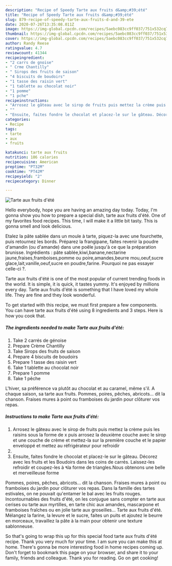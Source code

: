 ```yaml
---
description: "Recipe of Speedy Tarte aux fruits d&amp;#39;été"
title: "Recipe of Speedy Tarte aux fruits d&amp;#39;été"
slug: 879-recipe-of-speedy-tarte-aux-fruits-d-and-39-ete
date: 2020-07-26T13:35:08.011Z
image: https://img-global.cpcdn.com/recipes/5aebc083cc9ff037/751x532cq70/tarte-aux-fruits-dete-photo-principale-de-la-recette.jpg
thumbnail: https://img-global.cpcdn.com/recipes/5aebc083cc9ff037/751x532cq70/tarte-aux-fruits-dete-photo-principale-de-la-recette.jpg
cover: https://img-global.cpcdn.com/recipes/5aebc083cc9ff037/751x532cq70/tarte-aux-fruits-dete-photo-principale-de-la-recette.jpg
author: Randy Reese
ratingvalue: 4.7
reviewcount: 41344
recipeingredient:
- "2 carrs de gnoise"
- " Crme Chantilly"
- " Sirops des fruits de saison"
- "4 biscuits de boudoirs"
- "1 tasse des raisin vert"
- "1 tablette au chocolat noir"
- "1 pomme"
- "1 pche"
recipeinstructions:
- "Arrosez le gâteau avec le sirop de fruits puis mettez la crème puis les raisins sous la forme de x puis arrosez la deuxième couche avec le sirop et une couche de crème et mettez-la sur la première couche et le papier enveloppé et mettez au réfrigérateur pour refroidir"
- ""
- "Ensuite, faites fondre le chocolat et placez-le sur le gâteau. Décorez avec les fruits et les Boudoirs dans les coins de carrés. Laissez-les refroidir et coupez-les à ٩la forme de triangles.Nous obtenons une belle et merveilleuse forme"
categories:
- Recipe
tags:
- tarte
- aux
- fruits

katakunci: tarte aux fruits 
nutrition: 186 calories
recipecuisine: American
preptime: "PT32M"
cooktime: "PT42M"
recipeyield: "2"
recipecategory: Dinner

---
```



![Tarte aux fruits d&#39;été](https://img-global.cpcdn.com/recipes/5aebc083cc9ff037/751x532cq70/tarte-aux-fruits-dete-photo-principale-de-la-recette.jpg)

Hello everybody, hope you are having an amazing day today. Today, I'm gonna show you how to prepare a special dish, tarte aux fruits d&#39;été. One of my favorites food recipes. This time, I will make it a little bit tasty. This is gonna smell and look delicious.

Etalez la pâte sablée dans un moule à tarte, piquez-la avec une fourchette, puis retournez les bords. Préparez la frangipane, faites revenir la poudre d&#39;amandin (ou d&#39;amande) dans une poêle jusqu&#39;à ce que la préparation brunisse. Ingrédients : pâte sablée,kiwi,banane,nectarine jaune,fraises,framboises,pomme ou poire,amandes,beurre mou,oeuf,sucre glace,lait,vanille,oeuf,sucre en poudre,farine. Pourquoi ne pas essayer celle-ci ?.

Tarte aux fruits d&#39;été is one of the most popular of current trending foods in the world. It is simple, it is quick, it tastes yummy. It's enjoyed by millions every day. Tarte aux fruits d&#39;été is something that I have loved my whole life. They are fine and they look wonderful.


To get started with this recipe, we must first prepare a few components. You can have tarte aux fruits d&#39;été using 8 ingredients and 3 steps. Here is how you cook that.

<!--inarticleads1-->

##### The ingredients needed to make Tarte aux fruits d&#39;été:

1. Take 2 carrés de génoise
1. Prepare  Crème Chantilly
1. Take  Sirops des fruits de saison
1. Prepare 4 biscuits de boudoirs
1. Prepare 1 tasse des raisin vert
1. Take 1 tablette au chocolat noir
1. Prepare 1 pomme
1. Take 1 pêche


L&#39;hiver, sa préférence va plutôt au chocolat et au caramel, même s&#39;il. A chaque saison, sa tarte aux fruits. Pommes, poires, pêches, abricots… dit la chanson. Fraises mures à point ou framboises du jardin pour clôturer vos repas. 

<!--inarticleads2-->

##### Instructions to make Tarte aux fruits d&#39;été:

1. Arrosez le gâteau avec le sirop de fruits puis mettez la crème puis les raisins sous la forme de x puis arrosez la deuxième couche avec le sirop et une couche de crème et mettez-la sur la première couche et le papier enveloppé et mettez au réfrigérateur pour refroidir
1. 
1. Ensuite, faites fondre le chocolat et placez-le sur le gâteau. Décorez avec les fruits et les Boudoirs dans les coins de carrés. Laissez-les refroidir et coupez-les à ٩la forme de triangles.Nous obtenons une belle et merveilleuse forme


Pommes, poires, pêches, abricots… dit la chanson. Fraises mures à point ou framboises du jardin pour clôturer vos repas. Dans la famille des tartes estivales, on ne pouvait qu&#39;entamer le bal avec les fruits rouges. Incontournables des fruits d&#39;été, on les conjugue sans compter en tarte aux cerises ou tarte aux myrtilles, en tarte chic aux amandes, mascarpone et framboises fraîches ou en jolie tarte aux groseilles… Tarte aux fruits d&#39;été. Mélangez la farine, la levure et le sucre, faites un puits et ajoutez le beurre en morceaux, travaillez la pâte à la main pour obtenir une texture sablonneuse. 

So that's going to wrap this up for this special food tarte aux fruits d&#39;été recipe. Thank you very much for your time. I am sure you can make this at home. There's gonna be more interesting food in home recipes coming up. Don't forget to bookmark this page on your browser, and share it to your family, friends and colleague. Thank you for reading. Go on get cooking!
